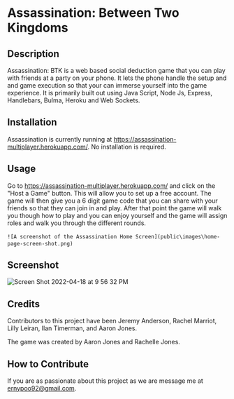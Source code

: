 # Assassination: Between Two Kingdoms

## Description

Assassination: BTK is a web based social deduction game that you can play with friends at a party on your phone. It lets the phone handle the setup and and game execution so that your can immerse yourself into the game experience. It is primarily built out using Java Script, Node Js, Express, Handlebars, Bulma, Heroku and Web Sockets. 

## Installation

Assassination is currently running at https://assassination-multiplayer.herokuapp.com/. No installation is required.

## Usage

Go to https://assassination-multiplayer.herokuapp.com/ and click on the "Host a Game" button. This will allow you to set up a free account. The game will then give you a 6 digit game code that you can share with your friends so that they can join in and play. After that point the game will walk you though how to play and you can enjoy yourself and the game will assign roles and walk you through the different rounds.


    ![A screenshot of the Assassination Home Screen](public\images\home-page-screen-shot.png)

## Screenshot
<img width="1440" alt="Screen Shot 2022-04-18 at 9 56 32 PM" src="https://user-images.githubusercontent.com/93904532/163917210-00cf268b-758a-4cd8-87ef-66a5783ea515.png">

## Credits

Contributors to this project have been Jeremy Anderson, Rachel Marriot, Lilly Leiran, Ilan Timerman, and Aaron Jones.

The game was created by Aaron Jones and Rachelle Jones.


## How to Contribute

If you are as passionate about this project as we are message me at ernypoo92@gmail.com.

